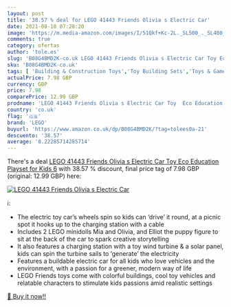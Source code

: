 ```yaml
---
layout: post
title: '38.57 % deal for LEGO 41443 Friends Olivia s Electric Car'
date: 2021-08-18 07:28:20
image: 'https://m.media-amazon.com/images/I/51Qkf+Kc-2L._SL500_._SL400_.jpg'
comments: true
category: ofertas
author: 'tole.es'
slug: 'B08G4BMD2K-co.uk LEGO 41443 Friends Olivia s Electric Car Toy Eco...'
sku: 'B08G4BMD2K-co.uk'
tags: [ 'Building & Construction Toys','Toy Building Sets','Toys & Games','Toys Store','lego', ]
actualPrice: 7.98 GBP
currency: GBP
price: 7.98
comparePrice: 12.99 GBP
prodname: 'LEGO 41443 Friends Olivia s Electric Car Toy  Eco Education Playset for Kids 6'
country: 'co.uk'
flag: '🇬🇧'
brand: 'LEGO'
buyurl: 'https://www.amazon.co.uk/dp/B08G4BMD2K/?tag=tolees0a-21'
descuento: '38.57'
average: '8.22285714285714'
---
```


There's a deal [LEGO 41443 Friends Olivia s Electric Car Toy  Eco Education Playset for Kids 6](https://www.amazon.co.uk/dp/B08G4BMD2K/?tag=tolees0a-21)  with  38.57 % discount, final price tag of  7.98 GBP (original: 12.99 GBP) here:

[![LEGO 41443 Friends Olivia s Electric Car](https://m.media-amazon.com/images/I/51Qkf+Kc-2L._SL500_._SL400_.jpg)](https://www.amazon.co.uk/dp/B08G4BMD2K/?tag=tolees0a-21)

ℹ️:

- The electric toy car’s wheels spin so kids can ‘drive’ it round, at a picnic spot it hooks up to the charging station with a cable
- Includes 2 LEGO minidolls Mia and Olivia, and Elliot the puppy figure to sit at the back of the car to spark creative storytelling
- It also features a charging station with a toy wind turbine & a solar panel, kids can spin the turbine sails to ‘generate’ the electricity
- Features a buildable electric car for all kids who love vehicles and the environment, with a passion for a greener, modern way of life
- LEGO Friends toys come with colorful buildings, cool toy vehicles and relatable characters to stimulate kids passions amid realistic settings

[🛒 Buy it now!!](https://www.amazon.co.uk/dp/B08G4BMD2K/?tag=tolees0a-21)
